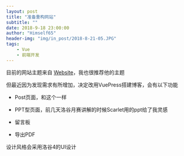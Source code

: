 ```yaml
---
layout: post
title: "准备重构网站"
subtitle: ""
date: 2018-9-18 23:00:00
author: "Himself65"
header-img: "img/in_post/2018-8-21-05.JPG"
tags: 
    - Vue
    - 前端开发
---
```

目前的网站主题来自 [Website](http://huangxuan.me/)，我也很推荐他的主题

但最近因为发现需求有所增加，决定改用VuePress搭建博客，会有以下功能

- Post页面，和这个一样

- PPT型页面，前几天洛谷月赛讲解的时候Scarlet用的ppt给了我灵感

- 留言板

- 导出PDF

设计风格会采用洛谷4的UI设计